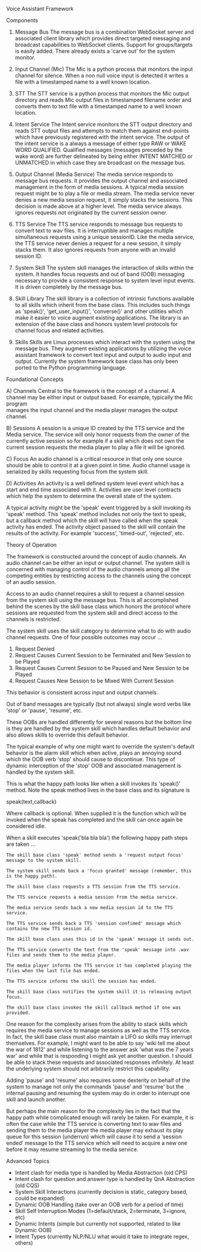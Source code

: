 Voice Assistant Framework

Components

1) Message Bus
The message bus is a combination WebSocket server and associated client
library which provides direct targeted messaging and broadcast capabilities
to WebSocket clients. Support for groups/targets is easily added. There
already exists a 'carve out' for the system monitor.

2) Input Channel (Mic)
The Mic is a python process that monitors the input channel for silence.
When a non null voice input is detected it writes a file with a timestamped
name to a well known location.

3) STT
The STT service is a python process that monitors the Mic output directory
and reads Mic output files in timestamped filename order and converts them
to text file with a timestamped name to a well known location.

4) Intent Service
The Intent service monitors the STT output directory and reads STT output
files and attempts to match them against end-points which have previously
registered with the intent service. The output of the intent service is a always
a message of either type RAW or WAKE WORD QUALIFIED. Qualified messages
(messages preceded by the wake word) are further delineated by being either
INTENT MATCHED or UNMATCHED in which case they are broadcast on the
message bus.

5) Output Channel (Media Service)
The media service responds to message bus requests. It provides the output
channel and associated management in the form of media sessions. A typical
media session request might be to play a file or media stream. The media
service never denies a new media session request, it simply stacks the
sessions. This decision is made above at a higher level. The media service
always ignores requests not originated by the current session owner.

6) TTS Service
The TTS service responds to message bus requests to convert text to wav
files. It is interruptible and manages multiple simultaneous requests using
a unique sessionID. Like the media service, the TTS service never denies a
request for a new session, it simply stacks them. It also ignores requests
from anyone with an invalid session ID.

7) System Skill
The system skill manages the interaction of skills within the system.
It handles focus requests and out of band (OOB) messaging necessary
to provide a consistent response to system level input events. It is
driven completely by the message bus.

8) Skill Library
The skill library is a collection of intrinsic functions available to all
skills which inherit from the base class. This includes such things as
'speak()', 'get_user_input()', 'converse()' and other utilities which make
it easier to voice augment existing applications. The library is an
extension of the base class and honors system level protocols for channel
focus and related activities.

9) Skills
Skills are Linux processes which interact with the system using the
message bus. They augment existing applications by utilizing the voice
assistant framework to convert text input and output to audio input
and output. Currently the system framework base class has only been
ported to the Python programming language.


Foundational Concepts

A) Channels
Central to the framework is the concept of a channel. A channel may be
either input or output based. For example, typically the Mic program  
manages the input channel and the media player manages the output
channel.

B) Sessions
A session is a unique ID created by the TTS service and the Media service.
The service will only honor requests from the owner of the currently
active session so for example if a skill which does not own the current
session requests the media player to play a file it will be ignored.

C) Focus
An audio channel is a critical resource in that only one source should be
able to control it at a given point in time. Audio channel usage is serialized
by skills requesting focus from the system skill.

D) Activities
An activity is a well defined system level event which has a start and end
time associated with it. Activities are user level contracts which help the
system to determine the overall state of the system.

A typical activity might
be the 'speak' event triggered by a skill invoking its 'speak' method. This
'speak' method includes not only the text to speak, but a callback method
which the skill will have called when the speak activity has ended. The activity
object passed to the skill will contain the results of the activity. For example
'success', 'timed-out', 'rejected', etc.

Theory of Operation

The framework is constructed around the concept of audio channels. An
audio channel can be either an input or output channel. The system skill
is concerned with managing control of the audio channels among all the
competing entities by restricting access to the channels using the concept
of an audio session.

Access to an audio channel requires a skill to request a channel session
from the system skill using the message bus. This is all accomplished
behind the scenes by the skill base class which honors the protocol
where sessions are requested from the system skill and direct access
to the channels is restricted.

The system skill uses the skill category to determine what to do with
audio channel requests. One of four possible outcomes may occur …

1) Request Denied
2) Request Causes Current Session to be Terminated and New Session to be Played
3) Request Causes Current Session to be Paused and New Session to be Played
4) Request Causes New Session to be Mixed With Current Session

This behavior is consistent across input and output channels.

Out of band messages are typically (but not always) single word verbs like
'stop' or 'pause', 'resume', etc.

These OOBs are handled differently for several reasons but the bottom line
is they are handled by the system skill which handles default behavior and
also allows skills to override this default behavior.

The typical example of why one might want to override the system's default
behavior is the alarm skill which when active, plays an annoying sound which
the OOB verb 'stop' should cause to discontinue. This type of dynamic
interception of the 'stop' OOB and associated management is handled by the
system skill.


This is what the happy path looks like when a skill invokes its 'speak()' 
method. Note the speak method lives in the base class and its signature is

speak(text,callback)

Where callback is optional. When supplied it is the function which will be 
invoked when the speak has completed and the skill can once again be considered 
idle.

When a skill executes 'speak('bla bla bla') the following happy path steps are taken ...

    The skill base class 'speak' method sends a 'request output focus' message to the system skill.

    The system skill sends back a 'focus granted' message (remember, this is the happy path).

    The skill base class requests a TTS session from the TTS service.

    The TTS service requests a media session from the media service.

    The media service sends back a new media session id to the TTS service.

    The TTS service sends back a TTS 'session confimed' message which contains the new TTS session id.

    The skill base class uses this id in the 'speak' message it sends out.

    The TTS service converts the text from the 'speak' message into .wav files and sends them to the media player.

    The media player informs the TTS service it has completed playing the files when the last file has ended.

    The TTS service informs the skill the session has ended.

    The skill base class notifies the system skill it is releasing output focus.

    The skill base class invokes the skill callback method if one was provided.

One reason for the complexity arises from the ability to stack skills which requires 
the media service to manage sessions as well as the TTS service. In fact, the skill 
base class must also maintain a LIFO so skills may interrupt themselves. For example, 
I might want to be able to say 'wiki tell me about the war of 1812' and while listening 
to the answer ask 'what was the 7 years war' and while that is responding I might ask 
yet another question. I should be able to stack these requests and associated responses 
infinitely. At least the underlying system should not arbitrarily restrict this capability.

Adding 'pause' and 'resume' also requires some dexterity on behalf of the system to manage 
not only the commands 'pause' and 'resume' but the internal pausing and resuming the system 
may do in order to interrupt one skill and launch another.

But perhaps the main reason for the complexity lies in the fact that the happy path while 
complicated enough will rarely be taken. For example, it is often the case while the TTS 
service is converting text to wav files and sending them to the media player the media 
player may exhaust its play queue for this session (underrun) which will cause it to send 
a ‘session ended’ message to the TTS service which will need to acquire a new one before 
it may resume streaming to the media service.   


Advanced Topics

- Intent clash for media type is handled by Media Abstraction (old CPS)
- Intent clash for question and answer type is handled by QnA Abstraction (old CQS)
- System Skill Interactions (currently decision is static, category based, could be expanded)
- Dynamic OOB Handling (take over an OOB verb for a period of time)
- Skill Self Interruption Modes (1=default/stack, 2=terminate, 3=ignore, etc)
- Dynamic Intents (simple but currently not supported, related to like Dynamic OOB)
- Intent Types (currently NLP/NLU what would it take to integrate regex, others)






